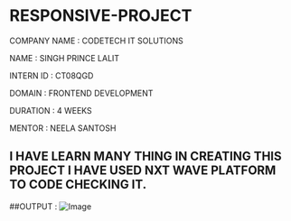 # RESPONSIVE-PROJECT

COMPANY NAME : CODETECH IT SOLUTIONS

NAME         : SINGH PRINCE LALIT

INTERN ID    : CT08QGD

DOMAIN       : FRONTEND DEVELOPMENT

DURATION     : 4 WEEKS

MENTOR       : NEELA SANTOSH

## I HAVE LEARN MANY THING IN CREATING THIS PROJECT I HAVE USED NXT WAVE PLATFORM TO CODE CHECKING IT.

##OUTPUT  :
             ![Image](https://github.com/user-attachments/assets/48da6a94-4c0f-470f-a496-30799d5caf68)

